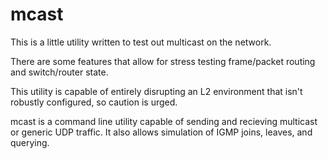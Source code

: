 # mcast

This is a little utility written to test out multicast on the network.

There are some features that allow for stress testing frame/packet routing
and switch/router state.

This utility is capable of entirely disrupting an L2 environment that isn't
robustly configured, so caution is urged.

mcast is a command line utility capable of sending and recieving multicast
or generic UDP traffic. It also allows simulation of IGMP joins, leaves, and
querying.

